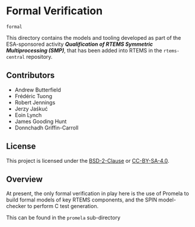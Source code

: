 # Formal Verification

`formal`

This directory contains the models and tooling developed as part of the ESA-sponsored activity ***Qualification of RTEMS Symmetric Multiprocessing
(SMP)***, that has been added into RTEMS in the `rtems-central` repository.

## Contributors

* Andrew Butterfield
* Frédéric Tuong
* Robert Jennings
* Jerzy Jaśkuć
* Eoin Lynch
* James Gooding Hunt
* Donnchadh Griffin-Carroll

## License

This project is licensed under the
[BSD-2-Clause](https://spdx.org/licenses/BSD-2-Clause.html) or
[CC-BY-SA-4.0](https://spdx.org/licenses/CC-BY-SA-4.0.html).

## Overview

At present, the only formal verification in play here is the use of Promela to build formal models of key RTEMS components, and the SPIN model-checker to perform C test generation.

This can be found in the `promela` sub-directory

